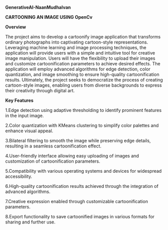 **GenerativeAI-NaanMudhalvan**

**CARTOONING AN IMAGE USING OpenCv**

**Overview**

The project aims to develop a cartoonify image application that transforms ordinary photographs into captivating cartoon-style representations. Leveraging machine learning and image processing techniques, the application will provide users with a simple and intuitive tool for creative image manipulation. Users will have the flexibility to upload their images and customize cartoonification parameters to achieve desired effects. The application will employ advanced algorithms for edge detection, color quantization, and image smoothing to ensure high-quality cartoonification results. Ultimately, the project seeks to democratize the process of creating cartoon-style images, enabling users from diverse backgrounds to express their creativity through digital art.

**Key Features**

1.Edge detection using adaptive thresholding to identify prominent features in the input image.

2.Color quantization with KMeans clustering to simplify color palettes and enhance visual appeal.

3.Bilateral filtering to smooth the image while preserving edge details, resulting in a seamless cartoonification effect.

4.User-friendly interface allowing easy uploading of images and customization of cartoonification parameters.

5.Compatibility with various operating systems and devices for widespread accessibility.

6.High-quality cartoonification results achieved through the integration of advanced algorithms.

7.Creative expression enabled through customizable cartoonification parameters.

8.Export functionality to save cartoonified images in various formats for sharing and further use.



